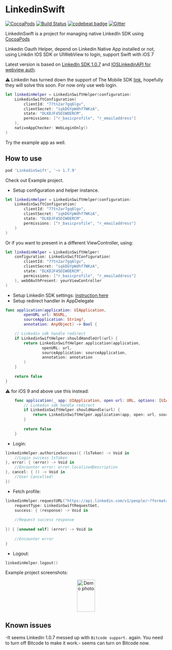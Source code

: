 # LinkedinSwift

[![CocoaPods](https://img.shields.io/cocoapods/v/LinkedinSwift.svg)](https://github.com/tonyli508/LinkedinSwift.git)
[![Build Status](https://travis-ci.org/tonyli508/LinkedinSwift.svg?branch=master)](https://travis-ci.org/tonyli508/LinkedinSwift)
[![codebeat badge](https://codebeat.co/badges/ea9c29be-fbd1-4b51-87ba-3881b6b90641)](https://codebeat.co/projects/github-com-tonyli508-linkedinswift)
[![Gitter](https://badges.gitter.im/tonyli508/IOSLinkedInAPI.svg)](https://gitter.im/tonyli508/IOSLinkedInAPI?utm_source=badge&utm_medium=badge&utm_campaign=pr-badge)


LinkedinSwift is a project for managing native LinkedIn SDK using [CocoaPods](https://cocoapods.org)

Linkedin Oauth Helper, depend on Linkedin Native App installed or not, using Linkdin IOS SDK or UIWebView to login, support Swift with iOS 7

Latest version is based on [LinkedIn SDK 1.0.7](https://content.linkedin.com/content/dam/developer/sdk/iOS/li-ios-sdk-1.0.6-release.zip) and [IOSLinkedinAPI for webview auth](https://github.com/jeyben/IOSLinkedInAPI).

⚠️ Linkedin has turned down the support of The Mobile SDK [link](https://developer.linkedin.com/docs/ios-sdk), hopefully they will solve this soon. For now only use web login.

```swift
let linkedinHelper = LinkedinSwiftHelper(configuration: 
    LinkedinSwiftConfiguration(
        clientId: "77tn2ar7gq6lgv", 
        clientSecret: "iqkDGYpWdhf7WKzA", 
        state: "DLKDJF45DIWOERCM", 
        permissions: ["r_basicprofile", "r_emailaddress"]
    ),
    nativeAppChecker: WebLoginOnly()
)
```
Try the example app as well.

## How to use

```ruby
pod 'LinkedinSwift', '~> 1.7.9'
```

Check out Example project.

- Setup configuration and helper instance.
```swift
let linkedinHelper = LinkedinSwiftHelper(configuration: 
    LinkedinSwiftConfiguration(
        clientId: "77tn2ar7gq6lgv", 
        clientSecret: "iqkDGYpWdhf7WKzA", 
        state: "DLKDJF45DIWOERCM", 
        permissions: ["r_basicprofile", "r_emailaddress"]
    )
)
```
Or if you want to present in a different ViewController, using:
```swift
let linkedinHelper = LinkedinSwiftHelper(
    configuration: LinkedinSwiftConfiguration(
        clientId: "77tn2ar7gq6lgv", 
        clientSecret: "iqkDGYpWdhf7WKzA", 
        state: "DLKDJF45DIWOERCM", 
        permissions: ["r_basicprofile", "r_emailaddress"]
    ), webOAuthPresent: yourViewController
)
```
- Setup Linkedin SDK settings: [instruction here](https://developer.linkedin.com/docs/ios-sdk)
- Setup redirect handler in AppDelegate
```swift
func application(application: UIApplication, 
        openURL url: NSURL, 
        sourceApplication: String?, 
        annotation: AnyObject) -> Bool {

    // Linkedin sdk handle redirect
    if LinkedinSwiftHelper.shouldHandleUrl(url) {
        return LinkedinSwiftHelper.application(application, 
                openURL: url, 
                sourceApplication: sourceApplication, 
                annotation: annotation
        )
    }
    
    return false
}
```
:warning: for iOS 9 and above use this instead:
```swift
    func application(_ app: UIApplication, open url: URL, options: [UIApplicationOpenURLOptionsKey : Any] = [:]) -> Bool {
        // Linkedin sdk handle redirect
        if LinkedinSwiftHelper.shouldHandle(url) {
            return LinkedinSwiftHelper.application(app, open: url, sourceApplication: nil, annotation: nil)
        }
        
        return false
    }
```
- Login:
```swift
linkedinHelper.authorizeSuccess({ (lsToken) -> Void in
    //Login success lsToken
}, error: { (error) -> Void in
    //Encounter error: error.localizedDescription
}, cancel: { () -> Void in
    //User Cancelled!
})
```
- Fetch profile:
```swift
linkedinHelper.requestURL("https://api.linkedin.com/v1/people/~?format=json", 
    requestType: LinkedinSwiftRequestGet, 
    success: { (response) -> Void in
    
    //Request success response
    
}) { [unowned self] (error) -> Void in
        
    //Encounter error
}
```
- Logout:
```swift
linkedinHelper.logout()
```

Example project screenshots:

<p align="center">
<img src="https://github.com/tonyli508/LinkedinSwift/blob/master/page_images/screenshot1.jpg" alt="Demo photo" width="56" height="100" />
</p>

## Known issues

-It seems Linkedin 1.0.7 messed up with `Bitcode support.` again. You need to turn off Bitcode to make it work.-
seems can turn on Bitcode now.

